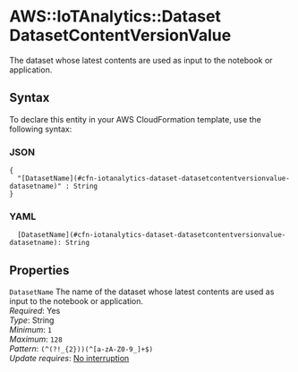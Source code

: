 # AWS::IoTAnalytics::Dataset DatasetContentVersionValue<a name="aws-properties-iotanalytics-dataset-datasetcontentversionvalue"></a>

The dataset whose latest contents are used as input to the notebook or application\.

## Syntax<a name="aws-properties-iotanalytics-dataset-datasetcontentversionvalue-syntax"></a>

To declare this entity in your AWS CloudFormation template, use the following syntax:

### JSON<a name="aws-properties-iotanalytics-dataset-datasetcontentversionvalue-syntax.json"></a>

```
{
  "[DatasetName](#cfn-iotanalytics-dataset-datasetcontentversionvalue-datasetname)" : String
}
```

### YAML<a name="aws-properties-iotanalytics-dataset-datasetcontentversionvalue-syntax.yaml"></a>

```
  [DatasetName](#cfn-iotanalytics-dataset-datasetcontentversionvalue-datasetname): String
```

## Properties<a name="aws-properties-iotanalytics-dataset-datasetcontentversionvalue-properties"></a>

`DatasetName`  <a name="cfn-iotanalytics-dataset-datasetcontentversionvalue-datasetname"></a>
The name of the dataset whose latest contents are used as input to the notebook or application\.  
*Required*: Yes  
*Type*: String  
*Minimum*: `1`  
*Maximum*: `128`  
*Pattern*: `(^(?!_{2}))(^[a-zA-Z0-9_]+$)`  
*Update requires*: [No interruption](https://docs.aws.amazon.com/AWSCloudFormation/latest/UserGuide/using-cfn-updating-stacks-update-behaviors.html#update-no-interrupt)